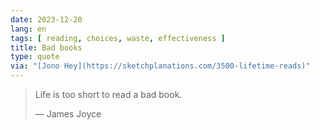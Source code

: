 ```yaml
---
date: 2023-12-20
lang: en
tags: [ reading, choices, waste, effectiveness ]
title: Bad books
type: quote
via: "[Jono Hey](https://sketchplanations.com/3500-lifetime-reads)"
---
```


> Life is too short to read a bad book.
>
> — James Joyce
